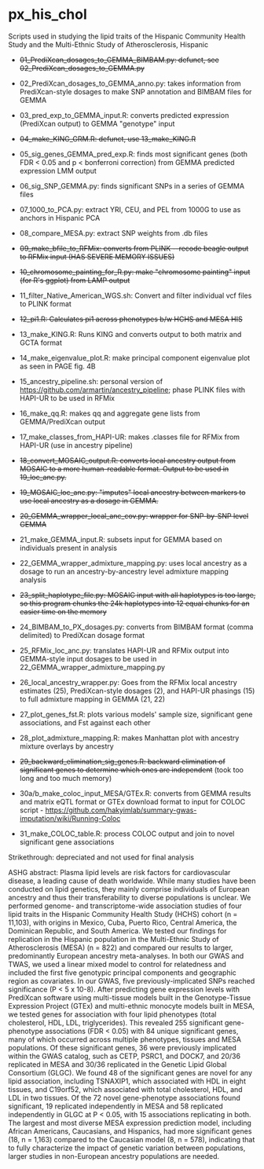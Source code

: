 # px_his_chol
Scripts used in studying the lipid traits of the Hispanic Community Health Study and the Multi-Ethnic Study of Atherosclerosis, Hispanic

* ~~01_PrediXcan_dosages_to_GEMMA_BIMBAM.py: defunct, see 02_PrediXcan_dosages_to_GEMMA.py~~

* 02_PrediXcan_dosages_to_GEMMA_anno.py: takes information from PrediXcan-style dosages to make SNP annotation and BIMBAM files for GEMMA

* 03_pred_exp_to_GEMMA_input.R: converts predicted expression (PrediXcan output) to GEMMA "genotype" input

* ~~04_make_KING_GRM.R: defunct, use 13_make_KING.R~~

* 05_sig_genes_GEMMA_pred_exp.R: finds most significant genes (both FDR < 0.05 and p < bonferroni correction) from GEMMA predicted expression LMM output

* 06_sig_SNP_GEMMA.py: finds significant SNPs in a series of GEMMA files

* 07_1000_to_PCA.py: extract YRI, CEU, and PEL from 1000G to use as anchors in Hispanic PCA

* 08_compare_MESA.py: extract SNP weights from .db files

* ~~09_make_bfile_to_RFMix: converts from PLINK --recode beagle output to RFMix input (HAS SEVERE MEMORY ISSUES)~~

* ~~10_chromosome_painting_for_R.py: make "chromosome painting" input (for R's ggplot) from LAMP output~~

* 11_filter_Native_American_WGS.sh: Convert and filter individual vcf files to PLINK format

* ~~12_pi1.R: Calculates pi1 across phenotypes b/w HCHS and MESA HIS~~

* 13_make_KING.R: Runs KING and converts output to both matrix and GCTA format

* 14_make_eigenvalue_plot.R: make principal component eigenvalue plot as seen in PAGE fig. 4B

* 15_ancestry_pipeline.sh: personal version of https://github.com/armartin/ancestry_pipeline; phase PLINK files with HAPI-UR to be used in RFMix

* 16_make_qq.R: makes qq and aggregate gene lists from GEMMA/PrediXcan output

* 17_make_classes_from_HAPI-UR: makes .classes file for RFMix from HAPI-UR (use in ancestry pipeline)

* ~~18_convert_MOSAIC_output.R: converts local ancestry output from MOSAIC to a more human-readable format. Output to be used in 19_loc_anc.py.~~

* ~~19_MOSAIC_loc_anc.py: "imputes" local ancestry between markers to use local ancestry as a dosage in GEMMA.~~

* ~~20_GEMMA_wrapper_local_anc_cov.py: wrapper for SNP-by-SNP level GEMMA~~

* 21_make_GEMMA_input.R: subsets input for GEMMA based on individuals present in analysis

* 22_GEMMA_wrapper_admixture_mapping.py: uses local ancestry as a dosage to run an ancestry-by-ancestry level admixture mapping analysis

* ~~23_split_haplotype_file.py: MOSAIC input with all haplotypes is too large, so this program chunks the 24k haplotypes into 12 equal chunks for an easier time on the memory~~ 

* 24_BIMBAM_to_PX_dosages.py: converts from BIMBAM format (comma delimited) to PrediXcan dosage format

* 25_RFMix_loc_anc.py: translates HAPI-UR and RFMix output into GEMMA-style input dosages to be used in 22_GEMMA_wrapper_admixture_mapping.py

* 26_local_ancestry_wrapper.py: Goes from the RFMix local ancestry estimates (25), PrediXcan-style dosages (2), and HAPI-UR phasings (15) to full admixture mapping in GEMMA (21, 22)

* 27_plot_genes_fst.R: plots various models' sample size, significant gene associations, and Fst against each other

* 28_plot_admixture_mapping.R: makes Manhattan plot with ancestry mixture overlays by ancestry

* ~~29_backward_elimination_sig_genes.R: backward elimination of significant genes to determine which ones are independent~~ (took too long and too much memory)
 
* 30a/b_make_coloc_input_MESA/GTEx.R: converts from GEMMA results and matrix eQTL format or GTEx download format to input for COLOC script - https://github.com/hakyimlab/summary-gwas-imputation/wiki/Running-Coloc

* 31_make_COLOC_table.R: process COLOC output and join to novel significant gene associations
 
Strikethrough: depreciated and not used for final analysis

ASHG abstract: Plasma lipid levels are risk factors for cardiovascular disease, a leading cause of death worldwide. While many studies have been conducted on lipid genetics, they mainly comprise individuals of European ancestry and thus their transferability to diverse populations is unclear. We performed genome- and transcriptome-wide association studies of four lipid traits in the Hispanic Community Health Study (HCHS) cohort (n = 11,103), with origins in Mexico, Cuba, Puerto Rico, Central America, the Dominican Republic, and South America. We tested our findings for replication in the Hispanic population in the Multi-Ethnic Study of Atherosclerosis (MESA) (n = 822) and compared our results to larger, predominantly European ancestry meta-analyses. In both our GWAS and TWAS, we used a linear mixed model to control for relatedness and included the first five genotypic principal components and geographic region as covariates. In our GWAS, five previously-implicated SNPs reached significance (P < 5 x 10-8). After predicting gene expression levels with PrediXcan software using multi-tissue models built in the Genotype-Tissue Expression Project (GTEx) and multi-ethnic monocyte models built in MESA, we tested genes for association with four lipid phenotypes (total cholesterol, HDL, LDL, triglycerides). This revealed 255 significant gene-phenotype associations (FDR < 0.05) with 84 unique significant genes, many of which occurred across multiple phenotypes, tissues and MESA populations. Of these significant genes, 36 were previously implicated within the GWAS catalog, such as CETP, PSRC1, and DOCK7, and 20/36 replicated in MESA and 30/36 replicated in the Genetic Lipid Global Consortium (GLGC). We found 48 of the significant genes are novel for any lipid association, including TSNAXIP1, which associated with HDL in eight tissues, and C19orf52, which associated with total cholesterol, HDL, and LDL in two tissues. Of the 72 novel gene-phenotype associations found significant, 19 replicated independently in MESA and 58 replicated independently in GLGC at P < 0.05, with 15 associations replicating in both. The largest and most diverse MESA expression prediction model, including African Americans, Caucasians, and Hispanics, had more significant genes (18, n = 1,163) compared to the Caucasian model (8, n = 578), indicating that to fully characterize the impact of genetic variation between populations, larger studies in non-European ancestry populations are needed.
